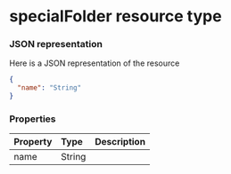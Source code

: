 # specialFolder resource type



### JSON representation

Here is a JSON representation of the resource

```json
{
  "name": "String"
}

```
### Properties
| Property	   | Type	|Description|
|:---------------|:--------|:----------|
|name|String||
<!-- uuid: 508feb52-1db3-440a-9cd5-acfcbe22594a\n2015-10-09 15:14:09 UTC -->